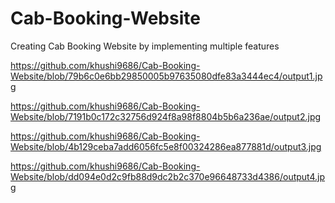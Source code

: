 # Cab-Booking-Website
Creating Cab Booking Website by implementing multiple features 


https://github.com/khushi9686/Cab-Booking-Website/blob/79b6c0e6bb29850005b97635080dfe83a3444ec4/output1.jpg

https://github.com/khushi9686/Cab-Booking-Website/blob/7191b0c172c32756d924f8a98f8804b5b6a236ae/output2.jpg

https://github.com/khushi9686/Cab-Booking-Website/blob/4b129ceba7add6056fc5e8f00324286ea877881d/output3.jpg

https://github.com/khushi9686/Cab-Booking-Website/blob/dd094e0d2c9fb88d9dc2b2c370e96648733d4386/output4.jpg
